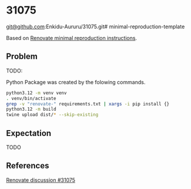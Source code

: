 # 31075

git@github.com:Enkidu-Aururu/31075.git# minimal-reproduction-template

Based on [Renovate minimal reproduction instructions](https://github.com/renovatebot/renovate/blob/main/docs/development/minimal-reproductions.md).

## Problem

TODO:

Python Package was created by the folowing commands.
```bash
python3.12 -m venv venv
. venv/bin/activate
grep -v "renovate-" requirements.txt | xargs -i pip install {}
python3.12 -m build
twine upload dist/* --skip-existing
```

## Expectation

TODO

## References

[Renovate discussion #31075](https://github.com/renovatebot/renovate/discussions/31075 "Could PYPI datasource accept also look into url field?")
